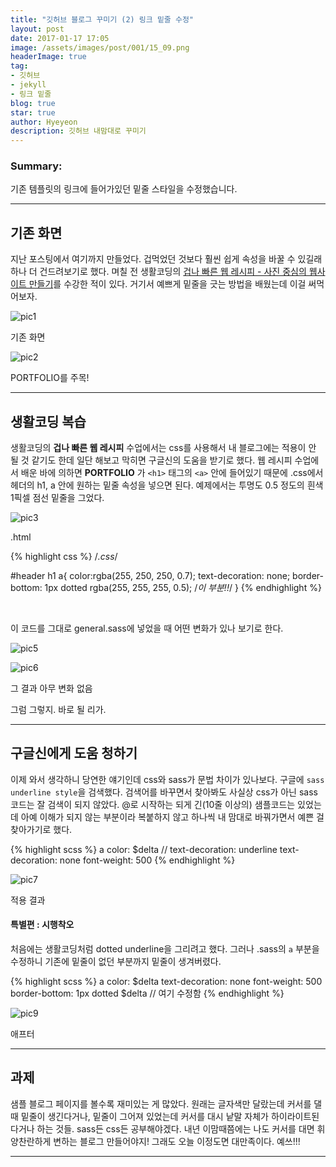 ```yaml
---
title: "깃허브 블로그 꾸미기 (2) 링크 밑줄 수정"
layout: post
date: 2017-01-17 17:05
image: /assets/images/post/001/15_09.png
headerImage: true
tag:
- 깃허브
- jekyll
- 링크 밑줄
blog: true
star: true
author: Hyeyeon
description: 깃허브 내맘대로 꾸미기
---
```


### Summary:

기존 템플릿의 링크에 들어가있던 밑줄 스타일을 수정했습니다.

---



## 기존 화면

지난 포스팅에서 여기까지 만들었다. 겁먹었던 것보다 훨씬 쉽게 속성을 바꿀 수 있길래 하나 더 건드려보기로 했다. 며칠 전 생활코딩의 [겁나 빠른 웹 레시피 - 사진 중심의 웹사이트 만들기](https://opentutorials.org/module/2398/13815)를 수강한 적이 있다. 거기서 예쁘게 밑줄을 긋는 방법을 배웠는데 이걸 써먹어보자.

![pic1](/assets/images/post/001/15_01.png)
<figcaption class="caption">기존 화면</figcaption>

![pic2](/assets/images/post/001/15_02.png)
<figcaption class="caption">PORTFOLIO를 주목!</figcaption>

---

## 생활코딩 복습

생활코딩의 **겁나 빠른 웹 레시피** 수업에서는 css를 사용해서 내 블로그에는 적용이 안 될 것 같기도 한데 일단 해보고 막히면 구글신의 도움을 받기로 했다. 웹 레시피 수업에서 배운 바에 의하면 **PORTFOLIO** 가 `<h1>` 태그의 `<a>` 안에 들어있기 때문에 .css에서 헤더의 h1, a 안에 원하는 밑줄 속성을 넣으면 된다. 예제에서는 투명도 0.5 정도의 흰색 1픽셀 점선 밑줄을 그었다.

![pic3](/assets/images/post/001/15_03.png)
<figcaption class="caption">.html</figcaption>

{% highlight css %}
/*.css*/

#header h1 a{
  color:rgba(255, 250, 250, 0.7);
  text-decoration: none;
  border-bottom: 1px dotted rgba(255, 255, 255, 0.5);  /*이 부분!!*/
}
{% endhighlight %}

<br>

이 코드를 그대로 general.sass에 넣었을 때 어떤 변화가 있나 보기로 한다.

![pic5](/assets/images/post/001/15_05.png)

![pic6](/assets/images/post/001/15_06.png)
<figcaption class="caption">그 결과 아무 변화 없음</figcaption>

그럼 그렇지. 바로 될 리가.

---

## 구글신에게 도움 청하기

이제 와서 생각하니 당연한 얘기인데 css와 sass가 문법 차이가 있나보다. 구글에 `sass underline style`을 검색했다. 검색어를 바꾸면서 찾아봐도 사실상 css가 아닌 sass 코드는 잘 검색이 되지 않았다. @로 시작하는 되게 긴(10줄 이상의) 샘플코드는 있었는데 아예 이해가 되지 않는 부분이라 복붙하지 않고 하나씩 내 맘대로 바꿔가면서 예쁜 걸 찾아가기로 했다.

{% highlight scss %}
a
	color: $delta
	// text-decoration: underline
	text-decoration: none
	font-weight: 500
{% endhighlight %}

![pic7](/assets/images/post/001/15_07.png)
<figcaption class="caption">적용 결과</figcaption>


#### 특별편 : 시행착오

처음에는 생활코딩처럼 dotted underline을 그리려고 했다. 그러나 .sass의 `a` 부분을 수정하니 기존에 밑줄이 없던 부분까지 밑줄이 생겨버렸다.

{% highlight scss %}
a
  color: $delta
	text-decoration: none
	font-weight: 500
  border-bottom: 1px dotted $delta // 여기 수정함
{% endhighlight %}

![pic9](/assets/images/post/001/15_09.png)
<figcaption class="caption">애프터</figcaption>

---

## 과제

샘플 블로그 페이지를 볼수록 재미있는 게 많았다. 원래는 글자색만 달랐는데 커서를 댈 때 밑줄이 생긴다거나, 밑줄이 그어져 있었는데 커서를 대시 낱말 자체가 하이라이트된다거나 하는 것들. sass든 css든 공부해야겠다. 내년 이맘때쯤에는 나도 커서를 대면 휘양찬란하게 변하는 블로그 만들어야지! 그래도 오늘 이정도면 대만족이다. 예쓰!!!

---
